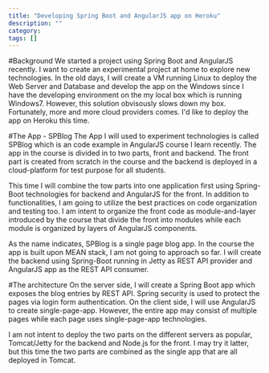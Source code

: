 ```yaml
---
title: "Developing Spring Boot and AngularJS app on Heroku"
description: ""
category: 
tags: []
---
```

#Background
We started a project using Spring Boot and AngularJS recently. I want to create an experimental project at home to explore new technologies. In the old days, I will create a VM running Linux to deploy the Web Server and Database and develop the app on the Windows since I have the developing environment on the my local box which is running Windows7. However, this solution obvisously slows down my box. Fortunately, more and more cloud providers comes. I'd like to deploy the app on Heroku this time.

#The App - SPBlog
The App I will used to experiment technologies is called SPBlog which is an code example in AngularJS course I learn recently. The app in the course is divided in to two parts, front and backend. The front part is created from scratch in the course and the backend is deployed in a cloud-platform for test purpose for all students.

This time I will combine the tow parts into one application first using Spring-Boot technologies for backend and AngularJS for the front. In addition to functionalities, I am going to utilize the best practices on code organization and testing too. I am intent to organize the front code as module-and-layer introduced by the course that divide the front into modules while each module is organized by layers of AngularJS components.

As the name indicates, SPBlog is a single page blog app. In the course the app is built upon MEAN stack, I am not going to approach so far. I will create the backend using Spring-Boot running in Jetty as REST API provider and AngularJS app as the REST API consumer.

#The architecture
On the server side, I will create a Spring Boot app which exposes the blog entries by REST API. Spring security is used to protect the pages via login form authentication. On the client side, I will use AngularJS to create single-page-app. However, the entire app may consist of multiple pages while each page uses single-page-app technologies.

I am not intent to deploy the two parts on the different servers as popular, Tomcat/Jetty for the backend and Node.js for the front. I may try it latter, but this time the two parts are combined as the single app that are all deployed in Tomcat.

